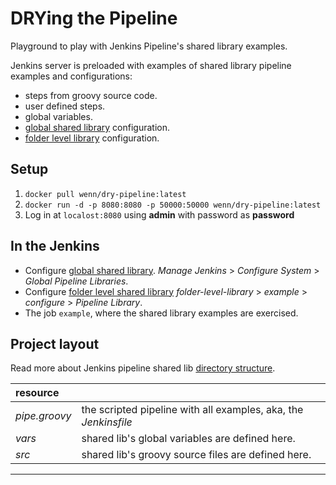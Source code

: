 # DRYing the Pipeline
Playground to play with Jenkins Pipeline's shared library examples.

Jenkins server is preloaded with examples of shared library pipeline examples and configurations:

- steps from groovy source code.
- user defined steps.
- global variables.
- [global shared library][global-lib] configuration.
- [folder level library][folder-level-lib] configuration.

## Setup
1. `docker pull wenn/dry-pipeline:latest`
2. `docker run -d -p 8080:8080 -p 50000:50000 wenn/dry-pipeline:latest`
3. Log in at `localost:8080` using **admin** with password as **password**

## In the Jenkins
- Configure [global shared library][global-lib]. _Manage Jenkins_ > _Configure System_ > _Global Pipeline Libraries_.
- Configure [folder level shared library][folder-level-lib] _folder-level-library_ > _example_ > _configure_ > _Pipeline Library_.
- The job `example`, where the shared library examples are exercised.

## Project layout
Read more about Jenkins pipeline shared lib [directory structure][directory-structure].

| resource | |
|:---|:---|
| _pipe.groovy_ | the scripted pipeline with all examples, aka, the _Jenkinsfile_ |
| _vars_ | shared lib's global variables are defined here. |
| _src_ | shared lib's groovy source files are defined here. |

---

[folder-level-lib]: https://jenkins.io/doc/book/pipeline/shared-libraries/#folder-level-shared-libraries
[global-lib]: https://jenkins.io/doc/book/pipeline/shared-libraries/#folder-level-shared-libraries
[directory-structure]: https://jenkins.io/doc/book/pipeline/shared-libraries/#directory-structure
